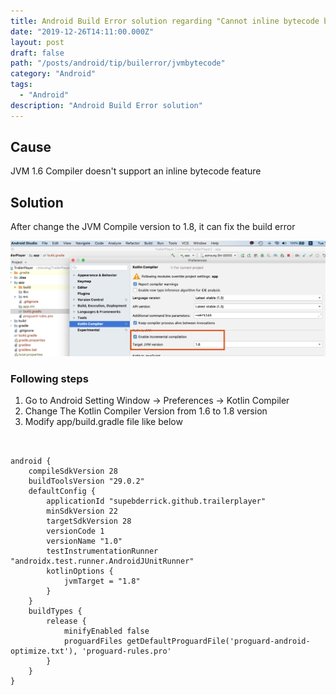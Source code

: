 ```yaml
---
title: Android Build Error solution regarding "Cannot inline bytecode built with JVM target 1.8 into bytecode that is being built with JVM target 1.6. Please specify proper '-jvm-target'"
date: "2019-12-26T14:11:00.000Z"
layout: post
draft: false
path: "/posts/android/tip/builerror/jvmbytecode"
category: "Android"
tags:
  - "Android"
description: "Android Build Error solution"
---
```


## Cause 
JVM 1.6 Compiler doesn't support an inline bytecode feature

## Solution

After change the JVM Compile version to 1.8, it can fix the build error 

   <img src="https://github.com/superbderrick/Blog/blob/master/src/pages/articles/2019-12-31---%22Cannot%20inline%20bytecode%20built%20with%20JVM%20target%201.8%20into%20bytecode%20that%20is%20being%20built%20with%20JVM%20target%201.6.%20Please%20specify%20proper%20'-jvm-target'%20option%22%20Error%20against%20soultion%20/1.png?raw=true">


### Following steps
1. Go to Android Setting Window -> Preferences -> Kotlin Compiler 
2. Change The Kotlin Compiler Version from 1.6 to 1.8 version
3. Modify app/build.gradle file like below


<pre><code>

android {
    compileSdkVersion 28
    buildToolsVersion "29.0.2"
    defaultConfig {
        applicationId "supebderrick.github.trailerplayer"
        minSdkVersion 22
        targetSdkVersion 28
        versionCode 1
        versionName "1.0"
        testInstrumentationRunner "androidx.test.runner.AndroidJUnitRunner"
        kotlinOptions {
            jvmTarget = "1.8"
        }
    }
    buildTypes {
        release {
            minifyEnabled false
            proguardFiles getDefaultProguardFile('proguard-android-optimize.txt'), 'proguard-rules.pro'
        }
    }
}

</code></pre>

